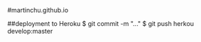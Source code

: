 #martinchu.github.io

##deployment to Heroku
$ git commit -m "..."
$ git push herkou develop:master


